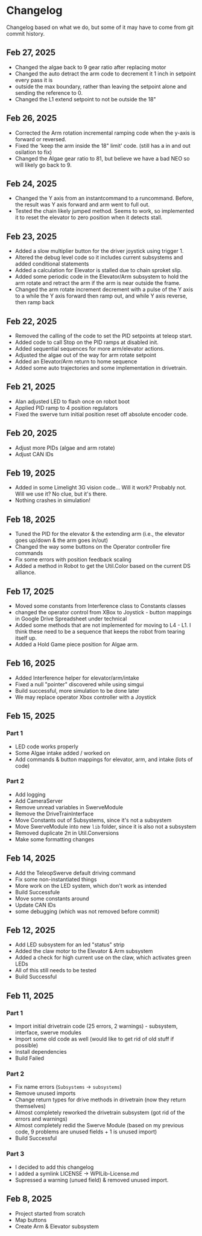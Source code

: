 # Changelog
Changelog based on what we do, but some of it may have to come from git commit history.
## Feb 27, 2025
* Changed the algae back to 9 gear ratio after replacing motor
* Changed the auto detract the arm code to decrement it 1 inch in setpoint every pass it is
*  outside the max boundary, rather than leaving the setpoint alone and sending the reference to 0.
* Changed the L1 extend setpoint to not be outside the 18"
## Feb 26, 2025
* Corrected the Arm rotation incremental ramping code when the y-axis is forward or reversed.
* Fixed the 'keep the arm inside the 18" limit' code. (still has a in and out osilation to fix)
* Changed the Algae gear ratio to 81, but believe we have a bad NEO so will likely go back to 9.
## Feb 24, 2025
* Changed the Y axis from an instantcommand to a runcommand. Before, the result was Y axis forward
  and arm went to full out.
* Tested the chain likely jumped method. Seems to work, so implemented it to reset the elevator to 
  zero position when it detects stall.
## Feb 23, 2025
* Added a slow multiplier button for the driver joystick using trigger 1.
* Altered the debug level code so it includes current subsystems and added conditional statements
* Added a calculation for Elevator is stalled due to chain sproket slip.
* Added some periodic code in the Elevator/Arm subsystem to hold the arm rotate and retract the arm
  if the arm is near outside the frame.
* Changed the arm rotate increment decrement with a pulse of the Y axis to a while the Y axis forward
  then ramp out, and while Y axis reverse, then ramp back
## Feb 22, 2025
* Removed the calling of the code to set the PID setpoints at teleop start.
* Added code to call Stop on the PID ramps at disabled init.
* Added sequential sequences for more arm/elevator actions.
* Adjusted the algae out of the way for arm rotate setpoint
* Added an Elevator/Arm return to home sequence
* Added some auto trajectories and some implementation in drivetrain.
## Feb 21, 2025
* Alan adjusted LED to flash once on robot boot
* Applied PID ramp to 4 position regulators
* Fixed the swerve turn initial position reset off absolute encoder code.
## Feb 20, 2025
* Adjust more PIDs (algae and arm rotate)
* Adjust CAN IDs

## Feb 19, 2025
* Added in some Limelight 3G vision code... Will it work? Probably not. Will we use it? No clue, but it's there.
* Nothing crashes in simulation!

## Feb 18, 2025
* Tuned the PID for the elevator & the extending arm (i.e., the elevator goes up/down & the arm goes in/out)
* Changed the way some buttons on the Operator controller fire commands
* Fix some errors with position feedback scaling
* Added a method in Robot to get the Util.Color based on the current DS alliance.

## Feb 17, 2025
* Moved some constants from Interference class to Constants classes
* changed the operator control from XBox to Joystick - button mappings in Google Drive Spreadsheet under technical
* Added some methods that are not implemented for moving to L4 - L1. I think these need to be a sequence that keeps the robot from tearing itself up.
* Added a Hold Game piece position for Algae arm.

## Feb 16, 2025
* Added Interference helper for elevator/arm/intake
* Fixed a null "pointer" discovered while using simgui
* Build successful, more simulation to be done later
* We may replace operator Xbox controller with a Joystick

## Feb 15, 2025
### Part 1
* LED code works properly
* Some Algae intake added / worked on
* Add commands & button mappings for elevator, arm, and intake (lots of code)
### Part 2
* Add logging
* Add CameraServer
* Remove unread variables in SwerveModule
* Remove the DriveTrainInterface
* Move Constants out of Subsystems, since it's not a subsystem
* Move SwerveModule into new `lib` folder, since it is also not a subsystem
* Removed duplicate 2π in Util.Conversions
* Make some formatting changes

## Feb 14, 2025
* Add the TeleopSwerve default driving command
* Fix some non-instantiated things
* More work on the LED system, which don't work as intended
* Build Successfule
* Move some constants around
* Update CAN IDs
* some debugging (which was not removed before commit)

## Feb 12, 2025
* Add LED subsystem for an led "status" strip
* Added the claw motor to the Elevator & Arm subsystem
* Added a check for high current use on the claw, which activates green LEDs
* All of this still needs to be tested
* Build Successful

## Feb 11, 2025
### Part 1
* Import initial drivetrain code (25 errors, 2 warnings) - subsystem, interface, swerve modules
* Import some old code as well (would like to get rid of old stuff if possible)
* Install dependencies
* Build Failed
### Part 2
* Fix name errors (`Subsystems` -> `subsystems`)
* Remove unused imports
* Change return types for drive methods in drivetrain (now they return themselves)
* Almost completely reworked the drivetrain subsystem (got rid of the errors and warnings)
* Almost completely redid the Swerve Module (based on my previous code, 9 problems are unused fields + 1 is unused import)
* Build Successful
### Part 3
* I decided to add this changelog
* I added a symlink LICENSE -> WPILib-License.md
* Supressed a warning (unued field) & removed unused import.

## Feb 8, 2025
* Project started from scratch
* Map buttons
* Create Arm & Elevator subsystem